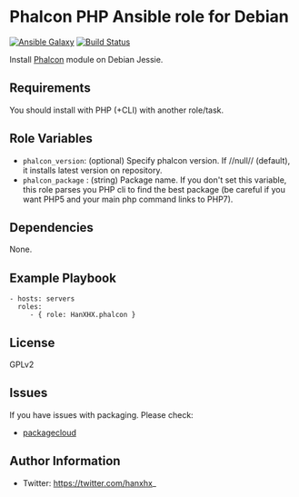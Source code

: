 Phalcon PHP Ansible role for Debian
===================================

[![Ansible Galaxy](http://img.shields.io/badge/ansible--galaxy-HanXHX.phalcon-blue.svg)](https://galaxy.ansible.com/HanXHX/phalcon/) [![Build Status](https://travis-ci.org/HanXHX/ansible-phalcon.svg?branch=master)](https://travis-ci.org/HanXHX/ansible-phalcon)

Install [Phalcon](https://phalconphp.com/) module on Debian Jessie.

Requirements
------------

You should install with PHP (+CLI) with another role/task.

Role Variables
--------------

- `phalcon_version`: (optional) Specify phalcon version. If //null// (default), it installs latest version on repository.
- `phalcon_package` : (string) Package name. If you don't set this variable, this role parses you PHP cli to find the best package (be careful if you want PHP5 and your main php command links to PHP7).

Dependencies
------------

None.

Example Playbook
----------------

    - hosts: servers
      roles:
         - { role: HanXHX.phalcon }

License
-------

GPLv2

Issues
------

If you have issues with packaging. Please check:
  - [packagecloud](https://github.com/phalcongelist/packagecloud)

Author Information
------------------

- Twitter: https://twitter.com/hanxhx_
